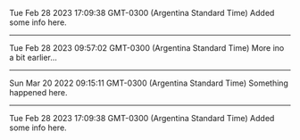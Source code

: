 Tue Feb 28 2023 17:09:38 GMT-0300 (Argentina Standard Time)
Added some info here.

---

Tue Feb 28 2023 09:57:02 GMT-0300 (Argentina Standard Time)
More ino a bit earlier...

---

Sun Mar 20 2022 09:15:11 GMT-0300 (Argentina Standard Time)
Something happened here.

---

Tue Feb 28 2023 17:09:38 GMT-0300 (Argentina Standard Time)
Added some info here.
